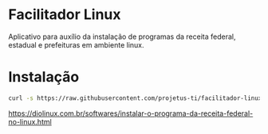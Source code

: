 # Facilitador Linux

Aplicativo para auxílio da instalação de programas da receita federal, estadual e prefeituras em ambiente linux.

# Instalação

 ```bash
curl -s https://raw.githubusercontent.com/projetus-ti/facilitador-linux/master/install.sh | sudo bash
 ```


https://diolinux.com.br/softwares/instalar-o-programa-da-receita-federal-no-linux.html
